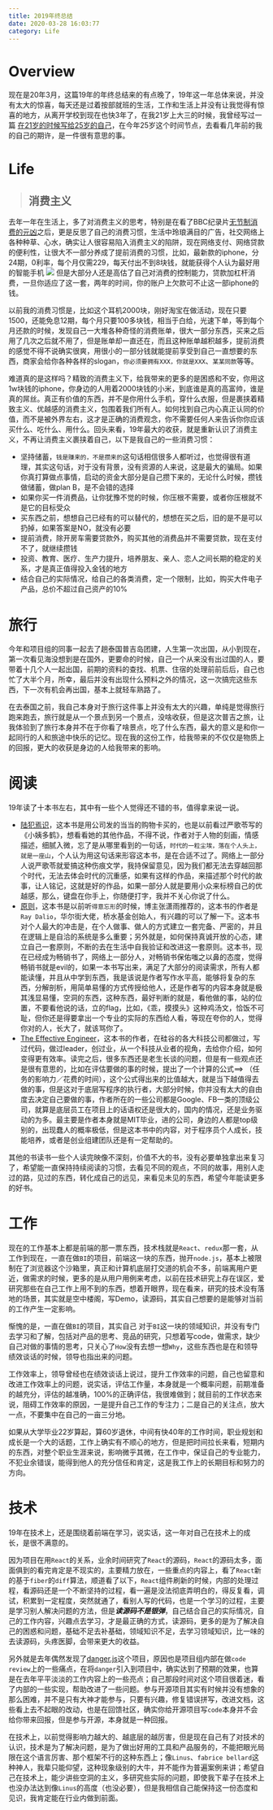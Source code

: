 ```yaml
---
title: 2019年终总结
date: 2020-03-28 16:03:77
category: Life
---
```


# Overview
现在是20年3月，这篇19年的年终总结来的有点晚了，19年这一年总体来说，并没有太大的惊喜，每天还是过着按部就班的生活，工作和生活上并没有让我觉得有惊喜的地方，从离开学校到现在也快3年了，在我21岁上大三的时候，我曾经写过一篇 [在21岁的时候写给25岁的自己](https://yaotechs.com/2016-11-26-%E5%86%99%E7%BB%9925%E5%B2%81%E7%9A%84%E8%87%AA%E5%B7%B1/)，在今年25岁这个时间节点，去看看几年前的我的自己的期许，是一件很有意思的事。

# Life
> ## 消费主义

去年一年在生活上，多了对消费主义的思考，特别是在看了BBC纪录片[无节制消费的元凶](https://www.bilibili.com/bangumi/media/md20526/?spm_id_from=666.25.b_6d656469615f6d6f64756c65.2)之后，更是反思了自己的消费习惯，生活中玲琅满目的广告，社交网络上各种种草、心水，确实让人很容易陷入消费主义的陷阱，现在网络支付、网络贷款的便利性，让很大不一部分养成了提前消费的习惯，比如，最新款的iphone，分24期，0利率，每个月仅需229，每天付出不到8块钱，就能获得个人认为最好用的智能手机
![](../images/iphone11.png)
但是大部分人还是高估了自己对消费的控制能力，贷款加杠杆消费，一旦你适应了这一套，两年的时间，你的账户上欠款可不止这一部iphone的钱。

以前我的消费习惯是，比如这个耳机2000块，刚好淘宝在做活动，现在只要1500，还能免息12期，每个月只要100多块钱，相当于白给，光速下单，等到每个月还款的时候，发现自己一大堆各种奇怪的消费账单，很大一部分东西，买来之后用了几次之后就不用了，但是账单却一直还在，而且这种账单越积越多，提前消费的感觉不得不说确实很爽，用很小的一部分钱就能提前享受到自己一直想要的东西，商家会给你各种各样的slogan，`你必须要拥有XXX，你就是XXX`、`某某同款`等等。

难道真的是这样吗？精致的消费主义下，给我带来的更多的是困惑和不安，你用这1w块钱的iphone，你身边的人用着2000块钱的小米，到底谁是真的高富帅，谁是真的屌丝。真正有价值的东西，并不是你用什么手机，穿什么衣服，但是裹挟着精致主义、优越感的消费主义，包围着我们所有人。如何找到自己内心真正认同的价值，而不是被外界左右，这才是正确的消费观念，你不需要任何人来告诉你你应该买什么、吃什么、用什么。回头来看，19年最大的收获，就是重新认识了消费主义，不再让消费主义裹挟着自己，以下是我自己的一些消费习惯：
- 坚持储蓄，`钱是赚来的，不是攒来的`这句话相信很多人都听过，也觉得很有道理，其实这句话，对于没有背景，没有资源的人来说，这是最大的骗局。如果你真打算做点事情，启动的资金大部分是自己攒下来的，无论什么时候，攒钱做储蓄，做plan B，是不会错的选择
- 如果你买一件消费品，让你犹豫不觉的时候，你压根不需要，或者你压根就不是它的目标受众
- 买东西之前，想想自己已经有的可以替代的，想想在买之后，旧的是不是可以扔掉，如果答案是NO，就没有必要
- 提前消费，除开房车需要贷款外，购买其他的消费品并不需要贷款，现在支付不了，就继续攒钱
- 投资、教育、医疗、生产力提升，培养朋友、亲人、恋人之间长期的稳定的关系，才是真正值得投入金钱的地方
- 结合自己的实际情况，给自己的各类消费，定一个限制，比如，购买大件电子产品，总价不超过自己资产的10%

# 旅行
今年和项目组的同事一起去了趟泰国普吉岛团建，人生第一次出国，从小到现在，第一次看见海没想到是在国外，更要命的时候，自己一个从来没有出过国的人，要带着十几个人一起出国，前期的资料的查找、机票、住宿的处理前前后后，自己也忙了大半个月，所幸，最后并没有出现什么预料之外的情况，这一次搞完这些东西，下一次有机会再出国，基本上就轻车熟路了。

在去泰国之前，我自己本身对于旅行这件事上并没有太大的兴趣，单纯是觉得旅行跑来跑去，旅行就是从一个景点到另一个景点，没啥收获，但是这次普吉之旅，让我体验到了旅行本身并不在于你看了啥景点，吃了什么东西，最大的意义是和你一起同行的人和旅途中快乐的记忆。现在我的这份工作，给我带来的不仅仅是物质上的回报，更大的收获是身边的人给我带来的影响。

# 阅读

19年读了十本书左右，其中有一些个人觉得还不错的书，值得拿来说一说。
- [陆犯焉识](https://book.douban.com/subject/6880158/)，这本书是用公司发的当当的购物卡买的，也是以前看过严歌苓写的《小姨多鹤》，想看看她的其他作品，不得不说，作者对于人物的刻画，情感描述，细腻入微，忘了是从哪里看到的一句话，`时代的一粒尘埃，落在个人头上，就是一座山`，个人认为用这句话来形容这本书，是在合适不过了。网络上一部分人说严歌苓就爱搞这种伤痕文学，我持保留意见，因为我们都无法去穿越回那个时代，无法去体会时代的沉重感，如果有这样的作品，来描述那个时代的故事，让人铭记，这就是好的作品，如果一部分人就是要用小众来标榜自己的优越感，那么，键盘在你手上，你随便打字，我并不关心你说了什么。
- [原则](https://book.douban.com/subject/27608239/)，这本书是以前听`得意忘形`的时候，博主张潇雨推荐的，这本书的作者是`Ray Dalio`，华尔街大佬，桥水基金创始人，有兴趣的可以了解一下。这本书对个人最大的冲击是，在个人做事、做人的方式建立一套完备、严密的，并且在逻辑上是自洽的系统是多么重要；另外就是，如何保持真诚开放的心态，建立自己一套原则，不断的去在生活中自我验证和改进这一套原则。这本书，现在已经成为畅销书了，网络上一部分人，对畅销书保佑嗤之以鼻的态度，觉得畅销书就是evil的，如果一本书写出来，满足了大部分的阅读需求，所有人都能读懂，并且从中学到东西，我是该说是作者写作水平高，能够将复杂的东西，分解剖析，用简单易懂的方式传授给他人，还是作者写的内容本身就是极其浅显易懂，空洞的东西，这种东西，最好判断的就是，看他做的事，站的位置，不要看他说的话，立的flag，比如，《乖，摸摸头》这种鸡汤文，恰饭不可耻，但你还是得要拿出一个专业的实际的东西给人看，等现在夸你的人，觉得你对的人，长大了，就该骂你了。
- [The Effective Engineer](https://book.douban.com/subject/26360716/)，这本书的作者，在硅谷的各大科技公司都做过，写过代码，做过leader，创过业，从一个科技从业者的视角，去给你介绍，如何变得更有效率。读完之后，很多东西还是老生长谈的问题，但是有一些观点还是很有意思的，比如在评估要做的事的时候，提出了一个计算的公式==> （任务的影响力／花费的时间），这个公式得出来的比值越大，就是当下越值得去做的事，但是这对于底层写程序的执行者，大部分时候，你并没有太大的自由度去决定自己要做的事，作者所在的一些公司都是Google、FB一类的顶级公司，就算是底层员工在项目上的话语权还是很大的，国内的情况，还是业务驱动的为多。最主要是作者本身就是MIT毕业，进的公司，身边的人都是top级别的，出现蠢人的概率极低，但是这本书中的内容，对于程序员个人成长，技能培养，或者是创业组建团队还是有一定帮助的。

其他的书读书一些个人读完映像不深刻，价值不大的书，没有必要单独拿出来复习了，希望能一直保持持续阅读的习惯，去看见不同的观点，不同的故事，用别人走过的路，见过的东西，转化成自己的远见，来看见未见的东西，希望今年能读更多的好书。

# 工作

现在的工作基本上都是前端的那一票东西，技术栈就是`React`、`redux`那一套，从工作到现在，一直在做`BI`的项目，前端这一块的东西，抛开`node.js`，基本上被限制在了浏览器这个沙箱里，真正和计算机底层打交道的机会不多，前端离用户更近，做需求的时候，更多的是从用户用例来考虑，以前在技术研究上存在误区，爱研究那些在自己工作上用不到的东西，想着开眼界，现在看来，研究的技术没有落地的场景，其实就是空中楼阁，写Demo，读源码，其实自己想要的是能够对当前的工作产生一定影响。

惭愧的是，一直在做`BI`的项目，其实自己 对于`BI`这一块的领域知识，并没有专门去学习和了解，包括对产品的思考、竞品的研究，只想着写code，做需求，缺少自己对做的事情的思考，只关心了`How`没有去想一想`Why`，这些东西也是在和领导绩效谈话的时候，领导也指出来的问题。

工作效率上，领导曾经也在绩效谈话上说过，提升工作效率的问题，自己也留意和改进工作效率上的问题，说实话，评估工作量，本身就是一个概率问题，前期准备的越充分，评估的越准确，100%的正确评估，我很难做到；就目前的工作状态来说，阻碍工作效率的原因，一是提升自己工作的专注力；二是自己的关注点，放大一点，不要集中在自己的一亩三分地。

如果从大学毕业22岁算起，算60岁退休，中间有快40年的工作时间，职业规划和成长是一个大的话题，工作上确实有不顺心的地方，但是把时间拉长来看，短期内的东西，对整个职业生涯来说，影响微乎其微，在工作中，保证自己的专业能力，不犯业余错误，能得到他人的充分信任和肯定，这是我工作上的长期目标和努力的方向。

# 技术

19年在技术上，还是围绕着前端在学习，说实话，这一年对自己在技术上的成长，是很不满意的。

因为项目在用`React`的关系，业余时间研究了`React`的源码，`React`的源码太多，面面俱到的看完肯定是不现实的，主要精力放在，一些重点的内容上，看了`React`新的基于`fiber`的`diff`算法，顺道看了以下，`React`组件刷新的时候，内部的处理过程，看源码还是一个不断坚持的过程，看一遍是没法彻底弄明白的，得反复看，调试，积累到一定程度，突然就通了，看别人写的代码，也是一个学习的过程，主要是学习别人解决问题的方法，但是***读源码不是银弹***，自己结合自己的实际情况，自己的工作内容，兴趣点去学习，才是最正确的方式，读源码，更多的是为了解决自己的困惑和问题，基础不足去补基础，领域知识不足，去学习领域知识，比一味的去读源码，头疼医脚，会带来更大的收益。

另外就是去年偶然发现了[danger.js]()这个项目，原因也是项目组内部在做`code review`上的一些痛点，在将`danger`引入到项目中，确实达到了预期的效果，也算是在去年平平淡淡的工作内容上的一些亮点；自己那段时间对这个项目很着迷，看了内部的一些实现，帮助改进了一些问题。参与开源项目其实有时候并没有想象的那么困难，并不是只有大神才能参与，只要有兴趣，修复错误拼写，改进文档，这些看上去不起眼的改动，也是在回馈社区，确实你给开源项目写`code`本身并不会给你带来回报，但是参与开源，本身就是一种回报。

在技术上，以前觉得影响力越大的、越底层的越厉害，但是现在自己有了对技术的认识，技术是为了解决问题，是为了做出好用的工具和产品服务的，不能把眼光局限在这个语言厉害、那个框架不行的这种东西上；像`Linus`、`fabrice bellard`这种神人，我辈只能仰望，这种现象级别的大牛，并不能作为普遍案例来讲；希望自己在技术上，能少讲些空洞的主义，多研究些实际的问题，即使我下辈子在技术上也没办法达到像`Linus`的高度（也没必要），但是我相信自己能保持这一份态度和见识，我肯定能在行业内做到前面。